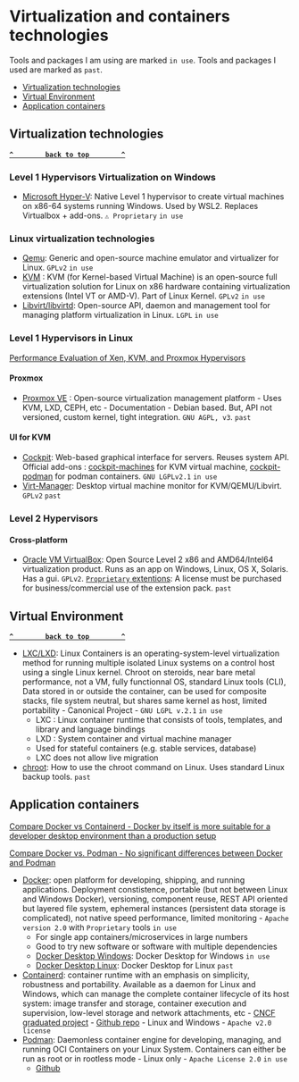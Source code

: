 # Virtualization and containers technologies

Tools and packages I am using are marked `in use`.
Tools and packages I used are marked as `past`.

- [Virtualization technologies](#virtualization-technologies)
- [Virtual Environment](#virtual-environment)
- [Application containers](#application-containers)

## Virtualization technologies ##
**[`^        back to top        ^`](#)**
### Level 1 Hypervisors Virtualization on Windows ###
- [Microsoft Hyper-V](https://docs.microsoft.com/en-us/virtualization/hyper-v-on-windows/quick-start/enable-hyper-v): Native Level 1 hypervisor to create virtual machines on x86-64 systems running Windows. Used by WSL2. Replaces Virtualbox + add-ons. `⚠ Proprietary` `in use`
### Linux virtualization technologies ###
- [Qemu](https://www.qemu.org/): Generic and open-source machine emulator and virtualizer for Linux. `GPLv2` `in use`
- [KVM](https://www.linux-kvm.org/page/Main_Page) : KVM (for Kernel-based Virtual Machine) is an open-source full virtualization solution for Linux on x86 hardware containing virtualization extensions (Intel VT or AMD-V). Part of Linux Kernel. `GPLv2` `in use`
- [Libvirt/libvirtd](https://libvirt.org/): Open-source API, daemon and management tool for managing platform virtualization in Linux. `LGPL` `in use`
### Level 1 Hypervisors in Linux ###
[Performance Evaluation of Xen, KVM, and Proxmox Hypervisors](https://www.researchgate.net/publication/327482365_Performance_Evaluation_of_Xen_KVM_and_Proxmox_Hypervisors)
#### Proxmox ####
- [Proxmox VE](https://www.proxmox.com/en/proxmox-ve) : Open-source virtualization management platform - Uses KVM, LXD, CEPH, etc - Documentation - Debian based. But, API not versioned, custom kernel, tight integration. `GNU AGPL, v3`. `past`
#### UI for KVM ####
- [Cockpit](https://cockpit-project.org/): Web-based graphical interface for servers. Reuses system API. Official add-ons : [cockpit-machines](github.com/cockpit-project/cockpit-machines) for KVM virtual machine, [cockpit-podman](github.com/cockpit-project/cockpit-podman) for podman containers. `GNU LGPLv2.1` `in use`
- [Virt-Manager](https://virt-manager.org/): Desktop virtual machine monitor for KVM/QEMU/Libvirt. `GPLv2` `past`

### Level 2 Hypervisors ###
#### Cross-platform ####
- [Oracle VM VirtualBox](https://www.virtualbox.org/): Open Source Level 2 x86 and AMD64/Intel64 virtualization product. Runs as an app on Windows, Linux, OS X, Solaris. Has a gui. `GPLv2`. [`Proprietary` extentions](https://www.oracle.com/assets/oracle-vm-virtualbox-overview-2981353.pdf): A license must be purchased for business/commercial use of the extension pack. `past`

## Virtual Environment ##
**[`^        back to top        ^`](#)**
- [LXC/LXD](https://linuxcontainers.org/): Linux Containers is an operating-system-level virtualization method for running multiple isolated Linux systems on a control host using a single Linux kernel. Chroot on steroids, near bare metal performance, not a VM, fully functionnal OS, standard Linux tools (CLI), Data stored in or outside the container, can be used for composite stacks, file system neutral, but shares same kernel as host, limited portability - Canonical Project - `GNU LGPL v.2.1` `in use`
  * LXC : Linux container runtime that consists of tools, templates, and library and language bindings
  * LXD : System container and virtual machine manager
  * Used for stateful containers (e.g. stable services, database)
  * LXC does not allow live migration
- [chroot](https://www.howtogeek.com/441534/how-to-use-the-chroot-command-on-linux/): How to use the chroot command on Linux. Uses standard Linux backup tools. `past`

## Application containers ##
[Compare Docker vs Containerd - Docker by itself is more suitable for a developer desktop environment than a production setup](https://earthly.dev/blog/containerd-vs-docker/)

[Compare Docker vs. Podman - No significant differences between Docker and Podman](https://www.techtarget.com/searchitoperations/tip/Compare-Docker-vs-Podman-for-container-management)

- [Docker](https://www.docker.com/): open platform for developing, shipping, and running applications. Deployment constistence, portable (but not between Linux and Windows Docker), versioning, component reuse, REST API oriented but layered file system, ephemeral instances (persistent data storage is complicated), not native speed performance, limited monitoring - `Apache version 2.0` with `Proprietary` tools `in use`
  * For single app containers/microservices in large numbers
  * Good to try new software or software with multiple dependencies 
  * [Docker Desktop Windows](https://docs.docker.com/desktop/install/windows-install/): Docker Desktop for Windows `in use`
  * [Docker Desktop Linux](https://docs.docker.com/desktop/install/linux-install/): Docker Desktop for Linux `past`
- [Containerd](https://containerd.io/): container runtime with an emphasis on simplicity, robustness and portability. Available as a daemon for Linux and Windows, which can manage the complete container lifecycle of its host system: image transfer and storage, container execution and supervision, low-level storage and network attachments, etc - [CNCF graduated project](https://www.cncf.io/projects/containerd/) - [Github repo](https://github.com/containerd/containerd) - Linux and Windows - `Apache v2.0 license`
- [Podman](https://podman.io/): Daemonless container engine for developing, managing, and running OCI Containers on your Linux System. Containers can either be run as root or in rootless mode - Linux only - `Apache License 2.0` `in use`
  * [Github](https://github.com/containers/podman)

